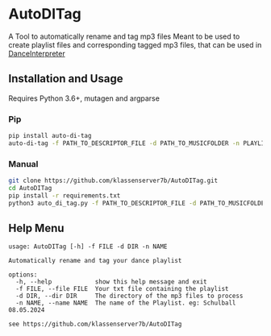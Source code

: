 # AutoDITag

A Tool to automatically rename and tag mp3 files
Meant to be used to create playlist files and corresponding tagged mp3 files, that can be used in [DanceInterpreter](https://github.com/Klassenserver7b/Danceinterpreter)

## Installation and Usage

Requires Python 3.6+, mutagen and argparse

### Pip
```sh
pip install auto-di-tag
auto-di-tag -f PATH_TO_DESCRIPTOR_FILE -d PATH_TO_MUSICFOLDER -n PLAYLISTNAME
```

### Manual
```sh
git clone https://github.com/klassenserver7b/AutoDITag.git
cd AutoDITag
pip install -r requirements.txt
python3 auto_di_tag.py -f PATH_TO_DESCRIPTOR_FILE -d PATH_TO_MUSICFOLDER -n PLAYLISTNAME
```

## Help Menu

```
usage: AutoDITag [-h] -f FILE -d DIR -n NAME

Automatically rename and tag your dance playlist

options:
  -h, --help            show this help message and exit
  -f FILE, --file FILE  Your txt file containing the playlist
  -d DIR, --dir DIR     The directory of the mp3 files to process
  -n NAME, --name NAME  The name of the Playlist. eg: Schulball 08.05.2024

see https://github.com/klassenserver7b/AutoDITag
```
